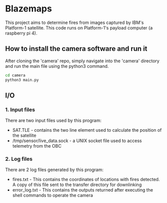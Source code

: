 # Blazemaps 

This project aims to determine fires from images captured by IBM's Platform-1 satellite. This code runs on Platform-1's payload computer (a raspberry pi 4).


## How to install the camera software and run it 
After cloning the 'camera' repo, simply navigate into the 'camera' directory and run the main file using the python3 command. 
```bash
cd camera
python3 main.py
```
## I/O
### 1. Input files
There are two input files used by this program:
* SAT.TLE - contains the two line element used to calculate the position of the satellite
* /tmp/sensor/live_data.sock - a UNIX socket file used to access telemetry from the OBC 
### 2. Log files
There are 2 log files generated by this program:
* fires.txt - This contains the coordinates of locations with fires detected. A copy of this file sent to the transfer directory for downlinking
* error_log.txt - This contains the outputs returned after executing the shell commands to operate the camera